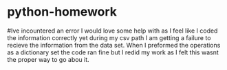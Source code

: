 # python-homework
#Ive incountered an error I would love some help with as I feel like I coded the information correctly yet during my csv path I am getting a failure to recieve the information from the data set. When I preformed the operations as a dictionary set the code ran fine but I redid my work as I felt this wasnt the proper way to go abou it. 
